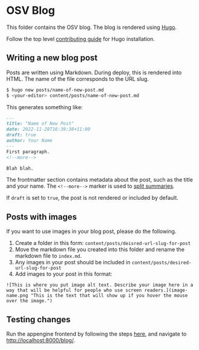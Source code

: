 # OSV Blog

This folder contains the OSV blog. The blog is rendered using
[Hugo](https://gohugo.io/).

Follow the top level
[contributing guide](https://github.com/google/osv.dev/blob/master/CONTRIBUTING.md)
for Hugo installation.

## Writing a new blog post

Posts are written using Markdown. During deploy, this is rendered into HTML.
The name of the file corresponds to the URL slug.

```bash
$ hugo new posts/name-of-new-post.md
$ <your-editor> content/posts/name-of-new-post.md
```

This generates something like:

```markdown
---
title: "Name of New Post"
date: 2022-11-28T16:39:38+11:00
draft: true
author: Your Name
---
First paragraph.
<!--more-->

Blah blah.
```

The frontmatter section contains metadata about the post, such as the title and
your name. The `<!--more-->` marker is used to
[split summaries](https://gohugo.io/content-management/summaries/#manual-summary-splitting).

If `draft` is set to `true`, the post is not rendered or included by default.

## Posts with images

If you want to use images in your blog post, please do the following. 

1. Create a folder in this form: `content/posts/deisred-url-slug-for-post`
2. Move the markdown file you created into this folder and rename the markdown file to `index.md`. 
3. Any images in your post should be included in `content/posts/desired-url-slug-for-post`
4. Add images to your post in this format:
```
![This is where you put image alt text. Describe your image here in a way that will be helpful for people who use screen readers.](image-name.png "This is the text that will show up if you hover the mouse over the image.")
```

## Testing changes

Run the appengine frontend by following the steps
[here](https://github.com/google/osv.dev/blob/master/CONTRIBUTING.md#ui), and
navigate to <http://localhost:8000/blog/>.
